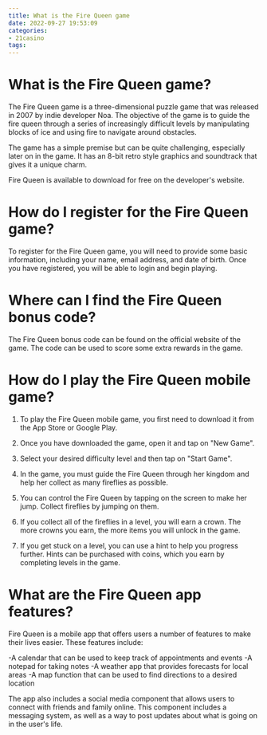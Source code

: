 ```yaml
---
title: What is the Fire Queen game
date: 2022-09-27 19:53:09
categories:
- 21casino
tags:
---
```



# What is the Fire Queen game?

The Fire Queen game is a three-dimensional puzzle game that was released in 2007 by indie developer Noa. The objective of the game is to guide the fire queen through a series of increasingly difficult levels by manipulating blocks of ice and using fire to navigate around obstacles.

The game has a simple premise but can be quite challenging, especially later on in the game. It has an 8-bit retro style graphics and soundtrack that gives it a unique charm.

Fire Queen is available to download for free on the developer's website.

# How do I register for the Fire Queen game?

To register for the Fire Queen game, you will need to provide some basic information, including your name, email address, and date of birth. Once you have registered, you will be able to login and begin playing.

# Where can I find the Fire Queen bonus code?

The Fire Queen bonus code can be found on the official website of the game. The code can be used to score some extra rewards in the game.

# How do I play the Fire Queen mobile game?

1. To play the Fire Queen mobile game, you first need to download it from the App Store or Google Play.

2. Once you have downloaded the game, open it and tap on "New Game".

3. Select your desired difficulty level and then tap on "Start Game".

4. In the game, you must guide the Fire Queen through her kingdom and help her collect as many fireflies as possible.

5. You can control the Fire Queen by tapping on the screen to make her jump. Collect fireflies by jumping on them.

6. If you collect all of the fireflies in a level, you will earn a crown. The more crowns you earn, the more items you will unlock in the game.

7. If you get stuck on a level, you can use a hint to help you progress further. Hints can be purchased with coins, which you earn by completing levels in the game.

# What are the Fire Queen app features?

Fire Queen is a mobile app that offers users a number of features to make their lives easier. These features include:

-A calendar that can be used to keep track of appointments and events
-A notepad for taking notes
-A weather app that provides forecasts for local areas
-A map function that can be used to find directions to a desired location

The app also includes a social media component that allows users to connect with friends and family online. This component includes a messaging system, as well as a way to post updates about what is going on in the user's life.